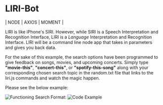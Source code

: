 # LIRI-Bot

| NODE | AXIOS | MOMENT |

LIRI is like iPhone's SIRI. However, while SIRI is a Speech Interpretation and Recognition Interface, LIRI is a _Language_ Interpretation and Recognition Interface. LIRI will be a command line node app that takes in parameters and gives you back data.

For the sake of this example, the search options have been programmed to give feedback on songs, movies, and upcoming concerts. Simply type **"movie-this"**, **"concert-this"**, or **"spotify-this-song"** along with your corresponding chosen search topic in the random.txt file that links to the liri.js commands and watch the magic happen.

Please see the below example:

![Functioning Search ](../images/liri.png)
Format: ![Code Example](url)